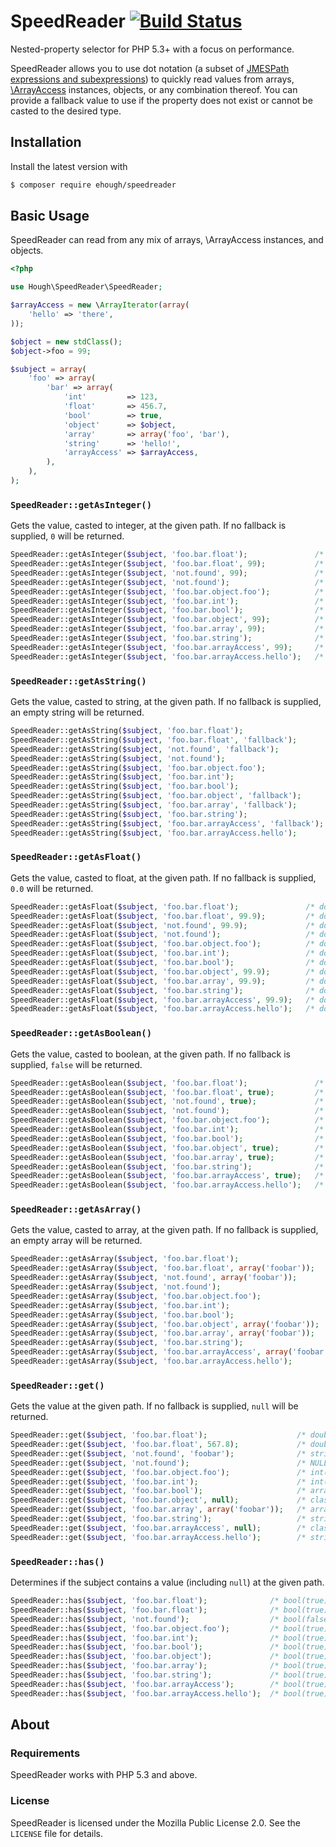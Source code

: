 # SpeedReader [![Build Status](https://secure.travis-ci.org/ehough/speedreader.png)](http://travis-ci.org/ehough/speedreader)

Nested-property selector for PHP 5.3+ with a focus on performance.

SpeedReader allows you to use dot notation (a subset of [JMESPath expressions and subexpressions](http://jmespath.org/tutorial.html#basic-expressions))
to quickly read values from arrays, [\ArrayAccess](https://secure.php.net/manual/class.arrayaccess.php) instances, objects, or any combination thereof. You can provide a
fallback value to use if the property does not exist or cannot be casted to the desired type.

## Installation

Install the latest version with

```bash
$ composer require ehough/speedreader
```

## Basic Usage

SpeedReader can read from any mix of arrays, \ArrayAccess instances, and objects.

```php
<?php

use Hough\SpeedReader\SpeedReader;

$arrayAccess = new \ArrayIterator(array(
    'hello' => 'there',
));

$object = new stdClass();
$object->foo = 99;

$subject = array(
    'foo' => array(
        'bar' => array(
            'int'         => 123,
            'float'       => 456.7,
            'bool'        => true,
            'object'      => $object,
            'array'       => array('foo', 'bar'),
            'string'      => 'hello!',
            'arrayAccess' => $arrayAccess,
        ),
    ),
);
```

### `SpeedReader::getAsInteger()`

Gets the value, casted to integer, at the given path. If no fallback is supplied, `0` will be returned.

```php
SpeedReader::getAsInteger($subject, 'foo.bar.float');               /* int(456)  */
SpeedReader::getAsInteger($subject, 'foo.bar.float', 99);           /* int(456)  */
SpeedReader::getAsInteger($subject, 'not.found', 99);               /* int(99)   */
SpeedReader::getAsInteger($subject, 'not.found');                   /* int(99)   */
SpeedReader::getAsInteger($subject, 'foo.bar.object.foo');          /* int(99)   */
SpeedReader::getAsInteger($subject, 'foo.bar.int');                 /* int(123)  */
SpeedReader::getAsInteger($subject, 'foo.bar.bool');                /* int(1)    */
SpeedReader::getAsInteger($subject, 'foo.bar.object', 99);          /* int(99)   */
SpeedReader::getAsInteger($subject, 'foo.bar.array', 99);           /* int(99)   */
SpeedReader::getAsInteger($subject, 'foo.bar.string');              /* int(0)    */
SpeedReader::getAsInteger($subject, 'foo.bar.arrayAccess', 99);     /* int(99)   */
SpeedReader::getAsInteger($subject, 'foo.bar.arrayAccess.hello');   /* int(0)    */
```

### `SpeedReader::getAsString()`

Gets the value, casted to string, at the given path. If no fallback is supplied, an empty string will be returned.

```php
SpeedReader::getAsString($subject, 'foo.bar.float');                   /* string(5) "456.7"     */
SpeedReader::getAsString($subject, 'foo.bar.float', 'fallback');       /* string(5) "456.7"     */
SpeedReader::getAsString($subject, 'not.found', 'fallback');           /* string(8) "fallback"  */
SpeedReader::getAsString($subject, 'not.found');                       /* string(0) ""          */
SpeedReader::getAsString($subject, 'foo.bar.object.foo');              /* string(2) "99"        */
SpeedReader::getAsString($subject, 'foo.bar.int');                     /* string(3) "123"       */
SpeedReader::getAsString($subject, 'foo.bar.bool');                    /* string(1) "1"         */
SpeedReader::getAsString($subject, 'foo.bar.object', 'fallback');      /* string(8) "fallback"  */
SpeedReader::getAsString($subject, 'foo.bar.array', 'fallback');       /* string(8) "fallback"  */
SpeedReader::getAsString($subject, 'foo.bar.string');                  /* string(6) "hello!"    */
SpeedReader::getAsString($subject, 'foo.bar.arrayAccess', 'fallback'); /* string(8) "fallback"  */
SpeedReader::getAsString($subject, 'foo.bar.arrayAccess.hello');       /* string(5) "there"     */
```

### `SpeedReader::getAsFloat()`

Gets the value, casted to float, at the given path. If no fallback is supplied, `0.0` will be returned.

```php
SpeedReader::getAsFloat($subject, 'foo.bar.float');               /* double(456.7)  */
SpeedReader::getAsFloat($subject, 'foo.bar.float', 99.9);         /* double(456.7)  */
SpeedReader::getAsFloat($subject, 'not.found', 99.9);             /* double(99.9)   */
SpeedReader::getAsFloat($subject, 'not.found');                   /* double(0)      */
SpeedReader::getAsFloat($subject, 'foo.bar.object.foo');          /* double(99)     */
SpeedReader::getAsFloat($subject, 'foo.bar.int');                 /* double(123)    */
SpeedReader::getAsFloat($subject, 'foo.bar.bool');                /* double(1)      */
SpeedReader::getAsFloat($subject, 'foo.bar.object', 99.9);        /* double(99.9)   */
SpeedReader::getAsFloat($subject, 'foo.bar.array', 99.9);         /* double(99.9)   */
SpeedReader::getAsFloat($subject, 'foo.bar.string');              /* double(0)      */
SpeedReader::getAsFloat($subject, 'foo.bar.arrayAccess', 99.9);   /* double(99.9)   */
SpeedReader::getAsFloat($subject, 'foo.bar.arrayAccess.hello');   /* double(0)      */
```

### `SpeedReader::getAsBoolean()`

Gets the value, casted to boolean, at the given path. If no fallback is supplied, `false` will be returned.

```php
SpeedReader::getAsBoolean($subject, 'foo.bar.float');               /* bool(true)  */
SpeedReader::getAsBoolean($subject, 'foo.bar.float', true);         /* bool(true)  */
SpeedReader::getAsBoolean($subject, 'not.found', true);             /* bool(true)  */
SpeedReader::getAsBoolean($subject, 'not.found');                   /* bool(false) */
SpeedReader::getAsBoolean($subject, 'foo.bar.object.foo');          /* bool(true)  */
SpeedReader::getAsBoolean($subject, 'foo.bar.int');                 /* bool(true)  */
SpeedReader::getAsBoolean($subject, 'foo.bar.bool');                /* bool(true)  */
SpeedReader::getAsBoolean($subject, 'foo.bar.object', true);        /* bool(true)  */
SpeedReader::getAsBoolean($subject, 'foo.bar.array', true);         /* bool(true)  */
SpeedReader::getAsBoolean($subject, 'foo.bar.string');              /* bool(true)  */
SpeedReader::getAsBoolean($subject, 'foo.bar.arrayAccess', true);   /* bool(true)  */
SpeedReader::getAsBoolean($subject, 'foo.bar.arrayAccess.hello');   /* bool(true)  */
```

### `SpeedReader::getAsArray()`

Gets the value, casted to array, at the given path. If no fallback is supplied, an empty array will be returned.

```php
SpeedReader::getAsArray($subject, 'foo.bar.float');                        /* array(0) {}  */
SpeedReader::getAsArray($subject, 'foo.bar.float', array('foobar'));       /* array(1) { [0] => string(6) "foobar" }  */
SpeedReader::getAsArray($subject, 'not.found', array('foobar'));           /* array(1) { [0] => string(6) "foobar" }  */
SpeedReader::getAsArray($subject, 'not.found');                            /* array(0) {}  */
SpeedReader::getAsArray($subject, 'foo.bar.object.foo');                   /* array(0) {}  */
SpeedReader::getAsArray($subject, 'foo.bar.int');                          /* array(0) {}  */
SpeedReader::getAsArray($subject, 'foo.bar.bool');                         /* array(0) {}  */
SpeedReader::getAsArray($subject, 'foo.bar.object', array('foobar'));      /* array(1) { [0] => string(6) "foobar" }  */
SpeedReader::getAsArray($subject, 'foo.bar.array', array('foobar'));       /* array(2) { [0] => string(3) "foo" [1] => string(3) "bar" } */
SpeedReader::getAsArray($subject, 'foo.bar.string');                       /* array(0) {}  */
SpeedReader::getAsArray($subject, 'foo.bar.arrayAccess', array('foobar')); /* array(1) { [0] => string(6) "foobar" }  */
SpeedReader::getAsArray($subject, 'foo.bar.arrayAccess.hello');            /* array(0) {}  */
```

### `SpeedReader::get()`

Gets the value at the given path. If no fallback is supplied, `null` will be returned.

```php
SpeedReader::get($subject, 'foo.bar.float');                    /* double(456.7)  */
SpeedReader::get($subject, 'foo.bar.float', 567.8);             /* double(456.7) */
SpeedReader::get($subject, 'not.found', 'foobar');              /* string(6) "foobar" */
SpeedReader::get($subject, 'not.found');                        /* NULL  */
SpeedReader::get($subject, 'foo.bar.object.foo');               /* int(99)  */
SpeedReader::get($subject, 'foo.bar.int');                      /* int(123)  */
SpeedReader::get($subject, 'foo.bar.bool');                     /* array(1) { [0] => string(6) "foobar" } */
SpeedReader::get($subject, 'foo.bar.object', null);             /* class stdClass#2 (1) { public $foo => int(99) }  */
SpeedReader::get($subject, 'foo.bar.array', array('foobar'));   /* array(2) { [0] => string(3) "foo" [1] => string(3) "bar" } */
SpeedReader::get($subject, 'foo.bar.string');                   /* string(6) "hello!"  */
SpeedReader::get($subject, 'foo.bar.arrayAccess', null);        /* class ArrayIterator#3 (1) { ...   */
SpeedReader::get($subject, 'foo.bar.arrayAccess.hello');        /* string(5) "there"  */
```

### `SpeedReader::has()`

Determines if the subject contains a value (including `null`) at the given path.

```php
SpeedReader::has($subject, 'foo.bar.float');              /* bool(true)  */
SpeedReader::has($subject, 'foo.bar.float');              /* bool(true)  */
SpeedReader::has($subject, 'not.found');                  /* bool(false) */
SpeedReader::has($subject, 'foo.bar.object.foo');         /* bool(true)  */
SpeedReader::has($subject, 'foo.bar.int');                /* bool(true)  */
SpeedReader::has($subject, 'foo.bar.bool');               /* bool(true)  */
SpeedReader::has($subject, 'foo.bar.object');             /* bool(true)  */
SpeedReader::has($subject, 'foo.bar.array');              /* bool(true)  */
SpeedReader::has($subject, 'foo.bar.string');             /* bool(true)  */
SpeedReader::has($subject, 'foo.bar.arrayAccess');        /* bool(true)  */
SpeedReader::has($subject, 'foo.bar.arrayAccess.hello');  /* bool(true)  */
```

## About

### Requirements

SpeedReader works with PHP 5.3 and above.

### License

SpeedReader is licensed under the Mozilla Public License 2.0. See the `LICENSE` file for details.